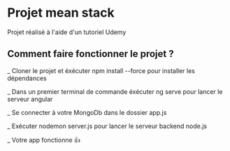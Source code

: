 # Projet mean stack

Projet réalisé à l'aide d'un tutoriel Udemy

## Comment faire fonctionner le projet ?

_ Cloner le projet et éxécuter npm install --force pour installer les dépendances

_ Dans un premier terminal de commande éxécuter ng serve pour lancer le serveur angular

_ Se connecter à votre MongoDb dans le dossier app.js

_ Exécuter nodemon server.js pour lancer le serveur backend node.js

_ Votre app fonctionne 👍
